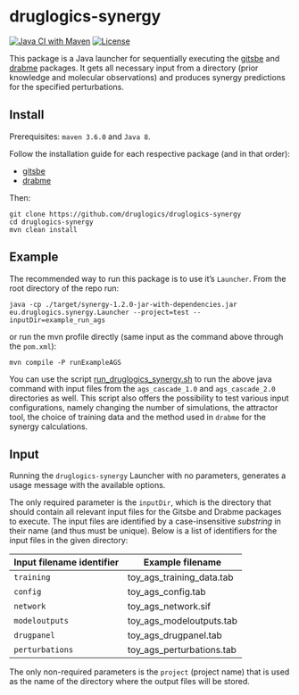 # druglogics-synergy

<!-- badges: start -->
[![Java CI with Maven](https://github.com/druglogics/druglogics-synergy/workflows/Java%20CI%20with%20Maven/badge.svg)](https://github.com/druglogics/druglogics-synergy/actions)
[![License](https://img.shields.io/github/license/druglogics/druglogics-synergy)](https://github.com/druglogics/druglogics-synergy/blob/master/LICENSE)
<!-- badges: end -->

This package is a Java launcher for sequentially executing the [gitsbe](https://github.com/druglogics/gitsbe) and [drabme](https://github.com/druglogics/drabme) packages.
It gets all necessary input from a directory (prior knowledge and molecular observations) and produces synergy predictions for the specified perturbations.

## Install

Prerequisites: `maven 3.6.0` and `Java 8`.

Follow the installation guide for each respective package (and in that order):

- [gitsbe](https://github.com/druglogics/gitsbe)
- [drabme](https://github.com/druglogics/drabme)

Then:
```
git clone https://github.com/druglogics/druglogics-synergy
cd druglogics-synergy
mvn clean install
```

## Example

The recommended way to run this package is to use it’s `Launcher`. 
From the root directory of the repo run:

```
java -cp ./target/synergy-1.2.0-jar-with-dependencies.jar eu.druglogics.synergy.Launcher --project=test --inputDir=example_run_ags
```

or run the mvn profile directly (same input as the command above through the `pom.xml`):

```
mvn compile -P runExampleAGS
```

You can use the script [run_druglogics_synergy.sh](https://github.com/druglogics/druglogics-synergy/blob/master/run_druglogics_synergy.sh) to run the above java command with input files from the `ags_cascade_1.0` and `ags_cascade_2.0` directories as well.
This script also offers the possibility to test various input configurations, namely changing the number of simulations, the attractor tool, the choice of training data and the method used in `drabme` for the synergy calculations.

## Input

Running the `druglogics-synergy` Launcher with no parameters, generates a usage message with the available options. 

The only required parameter is the `inputDir`, which is the directory that should contain all relevant input files for the Gitsbe and Drabme packages to execute. 
The input files are identified by a case-insensitive *substring* in their name (and thus must be unique).
Below is a list of identifiers for the input files in the given directory:

Input filename identifier | Example filename
------------------------- | ----------------
`training` | toy_ags_training_data.tab
`config` | toy_ags_config.tab
`network` | toy_ags_network.sif
`modeloutputs` | toy_ags_modeloutputs.tab
`drugpanel` | toy_ags_drugpanel.tab
`perturbations` | toy_ags_perturbations.tab

The only non-required parameters is the `project` (project name) that is used as the name of the directory where the output files will be stored.
